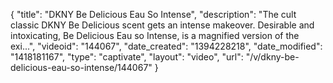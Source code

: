 {
    "title": "DKNY Be Delicious Eau So Intense",
    "description": "The cult classic DKNY Be Delicious scent gets an intense makeover. Desirable and intoxicating, Be Delicious Eau so Intense, is a magnified version of the exi...",
    "videoid": "144067",
    "date_created": "1394228218",
    "date_modified": "1418181167",
    "type": "captivate",
    "layout": "video",
    "url": "\/v\/dkny-be-delicious-eau-so-intense\/144067"
}